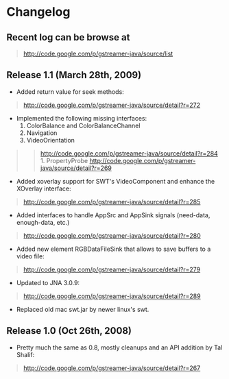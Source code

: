 # Changelog #

## Recent log can be browse at ##
> http://code.google.com/p/gstreamer-java/source/list

## Release 1.1 (March 28th, 2009) ##

  * Added return value for seek methods:
> http://code.google.com/p/gstreamer-java/source/detail?r=272
  * Implemented the following missing interfaces:
    1. ColorBalance and ColorBalanceChannel
    1. Navigation
    1. VideoOrientation
> > http://code.google.com/p/gstreamer-java/source/detail?r=284
    1. PropertyProbe
> > http://code.google.com/p/gstreamer-java/source/detail?r=269
  * Added xoverlay support for SWT's VideoComponent and enhance the XOverlay interface:

> http://code.google.com/p/gstreamer-java/source/detail?r=285
  * Added interfaces to handle AppSrc and AppSink signals (need-data, enough-data, etc.)
> http://code.google.com/p/gstreamer-java/source/detail?r=280
  * Added new element RGBDataFileSink that allows to save buffers to a video file:
> http://code.google.com/p/gstreamer-java/source/detail?r=279
  * Updated to JNA 3.0.9:
> http://code.google.com/p/gstreamer-java/source/detail?r=289
  * Replaced old mac swt.jar by newer linux's swt.

## Release 1.0 (Oct 26th, 2008) ##

  * Pretty much the same as 0.8, mostly cleanups and an API addition by Tal Shalif:
> http://code.google.com/p/gstreamer-java/source/detail?r=267